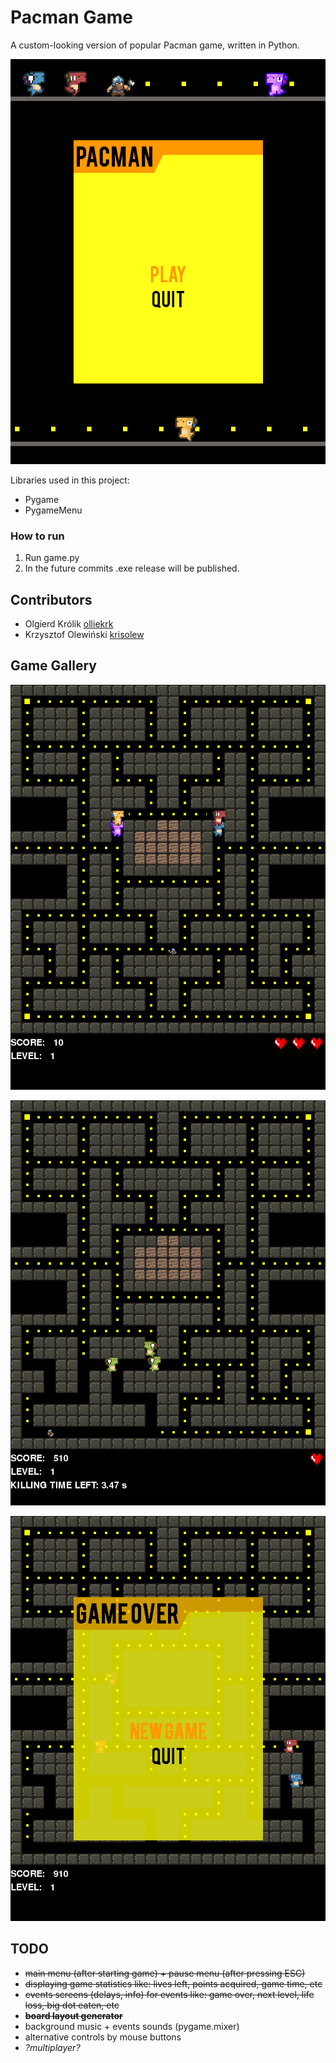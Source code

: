# Pacman Game

A custom-looking version of popular Pacman game, written in Python.

<p align="center">
  <img src="https://github.com/olliekrk/pacman-game/blob/master/images/main_screen.png?raw=true" alt="Main game screen"/>
</p>

Libraries used in this project:
* Pygame
* PygameMenu

### How to run
1. Run game.py
2. In the future commits .exe release will be published.

## Contributors

* Olgierd Królik [olliekrk](https://github.com/olliekrk)
* Krzysztof Olewiński [krisolew](https://github.com/krisolew)

## Game Gallery

<p align="center">
  <img src="https://github.com/olliekrk/pacman-game/blob/master/images/game.png?raw=true" alt="Pacman game screen"/>
</p>

<p align="center">
  <img src="https://github.com/olliekrk/pacman-game/blob/master/images/killing_mode.png?raw=true" alt="Pacman alternative"/>
</p>

<p align="center">
  <img src="https://github.com/olliekrk/pacman-game/blob/master/images/game_over.png?raw=true" alt="Game over screen"/>
</p>

## TODO
* ~~main menu (after starting game) + pause menu (after pressing ESC)~~
* ~~displaying game statistics like: lives left, points acquired, game time, etc~~
* ~~events screens (delays, info) for events like: game over, next level, life loss, big dot eaten, etc~~
* ~~**board layout generator**~~
* background music + events sounds (pygame.mixer)
* alternative controls by mouse buttons
* _?multiplayer?_

